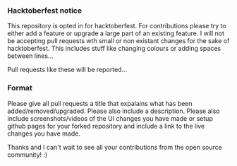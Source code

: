 ### Hacktoberfest notice
This repository is opted in for hacktoberfest. For contributions please try to either add a feature or upgrade a large part of an existing feature. I will not be accepting pull requests wth small or non existant changes for the sake of hacktoberfest.
This includes stuff like changing colours or adding spaces between lines...
 
 
Pull requests like these will be reported...

### Format
Please give all pull requests a title that expalains what has been added/removed/upgraded. Please also include a description. Please also include screenshots/videos of the UI changes you have made or setup github pages for your forked repository and include a link to the live changes you have made.

Thanks and I can't wait to see all your contributions from the open source community! :)
